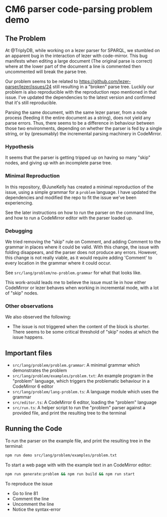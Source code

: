 # CM6 parser code-parsing problem demo

## The Problem

At @TriplyDB, while working on a lezer parser for SPARQL, we stumbled on an apparent bug in the interaction of lezer with code-mirror. This bug manifests when editing a large document (The original parse is correct) where at the lower part of the document a line is commented then uncommented will break the parse tree.

Our problem seems to be related to <https://github.com/lezer-parser/lezer/issues/24> still resulting in a "broken" parse tree. Luckily our problem is also reproducible with the reproduction repo mentioned in that issue. I've updated the dependencies to the latest version and confirmed that it's still reproducible.

Parsing the same document, with the same lezer parser, from a node process (feeding it the entire document as a string), does not yield any parse errors. Thus, there seems to be a difference in behaviour between those two environments, depending on whether the parser is fed by a single string, or by (presumably) the incremental parsing machinery in CodeMirror.

### Hypothesis

It seems that the parser is getting tripped up on having so many "skip" nodes, and giving up with an incomplete parse tree.

### Minimal Reproduction

In this repository, @JuneKelly has created a minimal reproduction of the issue, using a simple grammar for a `problem` language. I have updated the dependencies and modified the repo to fit the issue we've been experiencing.

See the later instructions on how to run the parser on the command line, and how to run a CodeMirror editor with the parser loaded up.

### Debugging

We tried removing the "skip" rule on Comment, and adding Comment to the grammar in places where it could be valid. With this change, the issue with folding disappears, and the parser does not produce any errors. However, this change is not really viable, as it would require adding 'Comment' to every location in the grammar where it could occur.

See `src/lang/problem/no-problem.grammar` for what that looks like.

This work-arould leads me to believe the issue must lie in how either CodeMirror or lezer behaves when working in incremental mode, with a lot of "skip" nodes.

### Other observations

We also observed the following:

- The issue is not triggered when the content of the block is shorter. There seems to be some critical threshold of "skip" nodes at which the issue happens.

## Important files

- `src/lang/problem/problem.grammar`: A minimal grammar which demonstrates the problem
- `src/lang/problem/examples/problem.txt`: An example program in the "problem" language, which triggers the problematic behaviour in a CodeMirror 6 editor
- `src/lang/problem/lang-problem.ts`: A language module which uses the grammar
- `src/editor.ts`: A CodeMirror 6 editor, loading the "problem" language
- `src/run.ts`: A helper script to run the "problem" parser against a provided file, and print the resulting tree to the terminal

## Running the Code

To run the parser on the example file, and print the resulting tree in the terminal:

```sh
npm run demo src/lang/problem/examples/problem.txt
```

To start a web page with with the example text in an CodeMirror editor:

```sh
npm run generate:problem && npm run build && npm run start
```

To reproduce the issue

- Go to line 81
- Comment the line
- Uncomment the line
- Notice the syntax-error
